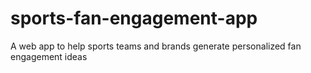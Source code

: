 # sports-fan-engagement-app
A web app to help sports teams and brands generate personalized fan engagement ideas
